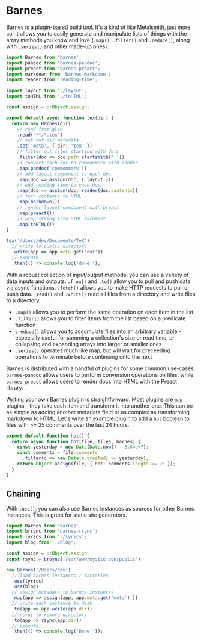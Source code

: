 # Barnes

Barnes is a plugin-based build tool. It's a kind of like Metalsmith, just more
so. It allows you to easily generate and manipulate lists of things with the
array methods you know and love (`.map()`, `.filter()` and `.reduce()`, along
with `.series()` and other made-up ones).

```javascript
import Barnes from 'barnes';
import pandoc from 'barnes-pandoc';
import preact from 'barnes-preact';
import markdown from 'barnes-markdown';
import reader from 'reading-time';

import layout from './layout';
import toHTML from './toHTML';

const assign = ::Object.assign;

export default async function tex(dir) {
  return new Barnes(dir)
    // read from glob
    .read('**/*.tex')
    // set out dir metadata
    .set('meta', { dir: 'tex' })
    // filter out files starting with dots
    .filter(doc => doc.path.startsWith('.'))
    // convert each doc to commonmark with pandoc
    .map(pandoc('commonmark'))
    // add layout component to each doc
    .map(doc => assign(doc, { layout }))
    // add reading time to each doc
    .map(doc => assign(doc, reader(doc.contents))
    // turn contents to HTML
    .map(markdown())
    // render layout component with preact
    .map(preact())
    // wrap string into HTML document
    .map(toHTML())
}

tex('/Users/dev/Documents/TeX')
  // write to public directory
  .write(app => app.meta.get('out'))
  // execute
  .then(() => console.log('done!');
```

With a robust collection of input/output methods, you can use a variety
of data inputs and outputs. `.from()` and `.to()` allow you to pull and push
data via async functions. `.fetch()` allows you to make HTTP requests to pull
or push data. `.read()` and `.write()` read all files from a directory and
write files to a directory.

- `.map()` allows you to perform the same operation on each item in the list
- `.filter()` allows you to filter items from the list based on a predicate
  function
- `.reduce()` allows you to accumulate files into an arbitrary variable -
  especially useful for summing a collection's size or read time, or collapsing
  and expanding arrays into larger or smaller ones
- `.series()` operates much like map, but will wait for preceeding operations
  to terminate before continuing onto the next

Barnes is distributed with a handful of plugins for some common use-cases.
`barnes-pandoc` allows users to perform conversion operations on files, while
`barnes-preact` allows users to render docs into HTML with the Preact library.

Writing your own Barnes plugin is straightforward. Most plugins are `map`
plugins - they take each item and transform it into another one. This can be as
simple as adding another metadata field or as complex as transforming markdown
to HTML. Let's write an example plugin to add a `hot` boolean to files with >=
25 comments over the last 24 hours.

```javascript
export default function hot() {
  return async function hot(file, files, barnes) {
    const yesterday = new Date(Date.now() - 8.64e+7);
    const comments = file.comments
      .filter(c => new Date(c.created) >= yesterday);
    return Object.assign(file, { hot: comments.length >= 25 });
  }
}
```

## Chaining
With `.use()`, you can also use Barnes instances as sources for other Barnes
instances. This is great for static site generators.

```javascript
import Barnes from 'barnes';
import brsync from 'barnes-rsync';
import lyrics from './lyrics';
import blog from './blog';

const assign = ::Object.assign;
const rsync = brsync('/var/www/mysite.com/public');

new Barnes('/Users/dev')
  // load barnes instances / factories
  .use(lyrics)
  .use(blog)
  // assign metadata to barnes instances
  .map(app => assign(app, app.meta.get('meta') ))
  // write each instance to disk
  .to(app => app.write(app.dir))
  // rsync to remote directory
  .to(app => rsync(app.dir))
  // execute
  .then(() => console.log('Done!'));
```